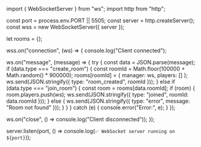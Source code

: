import { WebSocketServer } from "ws";
import http from "http";

const port = process.env.PORT || 5505;
const server = http.createServer();
const wss = new WebSocketServer({ server });

let rooms = {};

wss.on("connection", (ws) => {
  console.log("Client connected");

  ws.on("message", (message) => {
    try {
      const data = JSON.parse(message);
      if (data.type === "create_room") {
        const roomId = Math.floor(100000 + Math.random() * 900000);
        rooms[roomId] = { manager: ws, players: [] };
        ws.send(JSON.stringify({ type: "room_created", roomId }));
      } else if (data.type === "join_room") {
        const room = rooms[data.roomId];
        if (room) {
          room.players.push(ws);
          ws.send(JSON.stringify({ type: "joined", roomId: data.roomId }));
        } else {
          ws.send(JSON.stringify({ type: "error", message: "Room not found" }));
        }
      }
    } catch (e) {
      console.error("Error:", e);
    }
  });

  ws.on("close", () => console.log("Client disconnected"));
});

server.listen(port, () => console.log(`✅ WebSocket server running on ${port}`));
